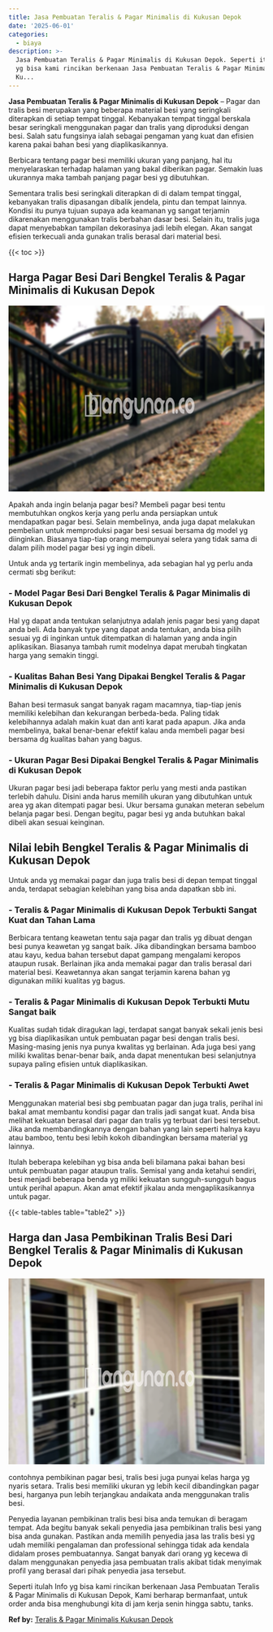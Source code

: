 ```yaml
---
title: Jasa Pembuatan Teralis & Pagar Minimalis di Kukusan Depok
date: '2025-06-01'
categories:
  - biaya
description: >-
  Jasa Pembuatan Teralis & Pagar Minimalis di Kukusan Depok. Seperti itulah Info
  yg bisa kami rincikan berkenaan Jasa Pembuatan Teralis & Pagar Minimalis di
  Ku...
---
```


**Jasa Pembuatan Teralis & Pagar Minimalis di Kukusan Depok** – Pagar dan tralis besi merupakan yang beberapa material besi yang seringkali diterapkan di setiap tempat tinggal. Kebanyakan tempat tinggal berskala besar seringkali menggunakan pagar dan tralis yang diproduksi dengan besi. Salah satu fungsinya ialah sebagai pengaman yang kuat dan efisien karena pakai bahan besi yang diaplikasikannya.

Berbicara tentang pagar besi memiliki ukuran yang panjang, hal itu menyelaraskan terhadap halaman yang bakal diberikan pagar. Semakin luas ukurannya maka tambah panjang pagar besi yg dibutuhkan.

Sementara tralis besi seringkali diterapkan di di dalam tempat tinggal, kebanyakan tralis dipasangan dibalik jendela, pintu dan tempat lainnya. Kondisi itu punya tujuan supaya ada keamanan yg sangat terjamin dikarenakan menggunakan tralis berbahan dasar besi. Selain itu, tralis juga dapat menyebabkan tampilan dekorasinya jadi lebih elegan. Akan sangat efisien terkecuali anda gunakan tralis berasal dari material besi.

{{< toc >}}

## Harga Pagar Besi Dari Bengkel Teralis & Pagar Minimalis di Kukusan Depok

![Jasa Pembuatan Teralis & Pagar Minimalis di Kukusan Depok](/images/pagar-minimalis-murah-52.png)

Apakah anda ingin belanja pagar besi? Membeli pagar besi tentu membutuhkan ongkos kerja yang perlu anda persiapkan untuk mendapatkan pagar besi. Selain membelinya, anda juga dapat melakukan pembelian untuk memproduksi pagar besi sesuai bersama dg model yg diinginkan. Biasanya tiap-tiap orang mempunyai selera yang tidak sama di dalam pilih model pagar besi yg ingin dibeli.

Untuk anda yg tertarik ingin membelinya, ada sebagian hal yg perlu anda cermati sbg berikut:
### \- Model Pagar Besi Dari Bengkel Teralis & Pagar Minimalis di Kukusan Depok

Hal yg dapat anda tentukan selanjutnya adalah jenis pagar besi yang dapat anda beli. Ada banyak type yang dapat anda tentukan, anda bisa pilih sesuai yg di inginkan untuk ditempatkan di halaman yang anda ingin aplikasikan. Biasanya tambah rumit modelnya dapat merubah tingkatan harga yang semakin tinggi.

### \- Kualitas Bahan Besi Yang Dipakai Bengkel Teralis & Pagar Minimalis di Kukusan Depok

Bahan besi termasuk sangat banyak ragam macamnya, tiap-tiap jenis memiliki kelebihan dan kekurangan berbeda-beda. Paling tidak kelebihannya adalah makin kuat dan anti karat pada apapun. Jika anda membelinya, bakal benar-benar efektif kalau anda membeli pagar besi bersama dg kualitas bahan yang bagus.

### \- Ukuran Pagar Besi Dipakai Bengkel Teralis & Pagar Minimalis di Kukusan Depok

Ukuran pagar besi jadi beberapa faktor perlu yang mesti anda pastikan terlebih dahulu. Disini anda harus memilih ukuran yang dibutuhkan untuk area yg akan ditempati pagar besi. Ukur bersama gunakan meteran sebelum belanja pagar besi. Dengan begitu, pagar besi yg anda butuhkan bakal dibeli akan sesuai keinginan.

## Nilai lebih Bengkel Teralis & Pagar Minimalis di Kukusan Depok

Untuk anda yg memakai pagar dan juga tralis besi di depan tempat tinggal anda, terdapat sebagian kelebihan yang bisa anda dapatkan sbb ini.

### \- Teralis & Pagar Minimalis di Kukusan Depok Terbukti Sangat Kuat dan Tahan Lama

Berbicara tentang keawetan tentu saja pagar dan tralis yg dibuat dengan besi punya keawetan yg sangat baik. Jika dibandingkan bersama bamboo atau kayu, kedua bahan tersebut dapat gampang mengalami keropos ataupun rusak. Berlainan jika anda memakai pagar dan tralis berasal dari material besi. Keawetannya akan sangat terjamin karena bahan yg digunakan miliki kualitas yg bagus.

### \- Teralis & Pagar Minimalis di Kukusan Depok Terbukti Mutu Sangat baik

Kualitas sudah tidak diragukan lagi, terdapat sangat banyak sekali jenis besi yg bisa diaplikasikan untuk pembuatan pagar besi dengan tralis besi. Masing-masing jenis nya punya kwalitas yg berlainan. Ada juga besi yang miliki kwalitas benar-benar baik, anda dapat menentukan besi selanjutnya supaya paling efisien untuk diaplikasikan.

### \- Teralis & Pagar Minimalis di Kukusan Depok Terbukti Awet

Menggunakan material besi sbg pembuatan pagar dan juga tralis, perihal ini bakal amat membantu kondisi pagar dan tralis jadi sangat kuat. Anda bisa melihat kekuatan berasal dari pagar dan tralis yg terbuat dari besi tersebut. Jika anda membandingkannya dengan bahan yang lain seperti halnya kayu atau bamboo, tentu besi lebih kokoh dibandingkan bersama material yg lainnya.

Itulah beberapa kelebihan yg bisa anda beli bilamana pakai bahan besi untuk pembuatan pagar ataupun tralis. Semisal yang anda ketahui sendiri, besi menjadi beberapa benda yg miliki kekuatan sungguh-sungguh bagus untuk perihal apapun. Akan amat efektif jikalau anda mengaplikasikannya untuk pagar.

{{< table-tables table="table2" >}}

## Harga dan Jasa Pembikinan Tralis Besi Dari Bengkel Teralis & Pagar Minimalis di Kukusan Depok

![Jasa Pembuatan Teralis & Pagar Minimalis di Kukusan Depok](/images/teralis-minimalis-murah-16.png)

contohnya pembikinan pagar besi, tralis besi juga punyai kelas harga yg nyaris setara. Tralis besi memiliki ukuran yg lebih kecil dibandingkan pagar besi, harganya pun lebih terjangkau andaikata anda menggunakan tralis besi.

Penyedia layanan pembikinan tralis besi bisa anda temukan di beragam tempat. Ada begitu banyak sekali penyedia jasa pembikinan tralis besi yang bisa anda gunakan. Pastikan anda memilih penyedia jasa las tralis besi yg udah memiliki pengalaman dan professional sehingga tidak ada kendala didalam proses pembuatannya. Sangat banyak dari orang yg kecewa di dalam menggunakan penyedia jasa pembuatan tralis akibat tidak menyimak profil yang berasal dari pihak penyedia jasa tersebut.

Seperti itulah Info yg bisa kami rincikan berkenaan Jasa Pembuatan Teralis & Pagar Minimalis di Kukusan Depok, Kami berharap bermanfaat, untuk order anda bisa menghubungi kita di jam kerja senin hingga sabtu, tanks.

**Ref by:** [Teralis & Pagar Minimalis Kukusan Depok](https://id.wikipedia.org/wiki/Teralis)
